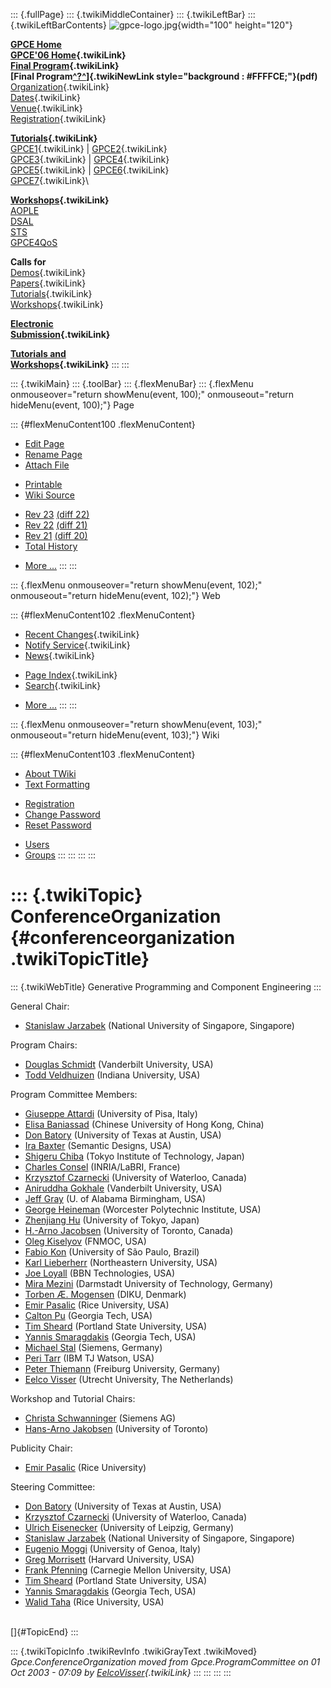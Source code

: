 ::: {.fullPage}
::: {.twikiMiddleContainer}
::: {.twikiLeftBar}
::: {.twikiLeftBarContents}
![gpce-logo.jpg](../pub/GPCE06/WebLeftBar/gpce-logo.jpg){width="100"
height="120"}

**[GPCE Home](http://www.gpce.org/)**\
**[GPCE\'06 Home](WebHome){.twikiLink}**\
**[Final Program](ConferenceProgram){.twikiLink}**\
**[Final
Program[^?^](http://www.program-transformation.org/edit/GPCE06/PubGPCE06WebHomeGpceProgrampdf?topicparent=GPCE06.ConferenceOrganization)]{.twikiNewLink
style="background : #FFFFCE;"}(pdf)**\
[Organization](ConferenceOrganization){.twikiLink}\
[Dates](ImportantDates){.twikiLink}\
[Venue](ConferenceVenue){.twikiLink}\
[Registration](ConferenceRegistration){.twikiLink}

**[Tutorials](GpceTutorials){.twikiLink}**\
[GPCE1](TutorialGPCE1){.twikiLink} \|
[GPCE2](TutorialGPCE2){.twikiLink}\
[GPCE3](TutorialGPCE3){.twikiLink} \|
[GPCE4](TutorialGPCE4){.twikiLink}\
[GPCE5](TutorialGPCE5){.twikiLink} \|
[GPCE6](TutorialGPCE6){.twikiLink}\
[GPCE7](TutorialGPCE7){.twikiLink}\

**[Workshops](GpceWorkshops){.twikiLink}**\
[AOPLE](http://www.softeng.ox.ac.uk/aople/)\
[DSAL](http://dsal06.dcc.uchile.cl/)\
[STS](http://www.program-transformation.org/Sts/STS06)\
[GPCE4QoS](http://www.cis.uab.edu/gpce-qos/)

**Calls for**\
[Demos](CallForDemonstrations){.twikiLink}\
[Papers](CallForPapers){.twikiLink}\
[Tutorials](CallForTutorials){.twikiLink}\
[Workshops](CallForWorkshops){.twikiLink}

**[Electronic\
Submission](ElectronicSubmission){.twikiLink}**

**[Tutorials and\
Workshops](TutorialsAndWorkshops){.twikiLink}**
:::
:::

::: {.twikiMain}
::: {.toolBar}
::: {.flexMenuBar}
::: {.flexMenu onmouseover="return showMenu(event, 100);" onmouseout="return hideMenu(event, 100);"}
Page

::: {#flexMenuContent100 .flexMenuContent}
-   [Edit
    Page](http://www.program-transformation.org/edit/GPCE06/ConferenceOrganization?t=1536827510)
-   [Rename
    Page](http://www.program-transformation.org/rename/GPCE06/ConferenceOrganization)
-   [Attach
    File](http://www.program-transformation.org/attach/GPCE06/ConferenceOrganization)

<!-- -->

-   [Printable](http://www.program-transformation.org/view/GPCE06/ConferenceOrganization?skin=print.pattern)
-   [Wiki
    Source](http://www.program-transformation.org/view/GPCE06/ConferenceOrganization?skin=text&raw=on&contenttype=text/plain)

<!-- -->

-   [Rev
    23](http://www.program-transformation.org/view/GPCE06/ConferenceOrganization?rev=1.23)
    [(diff 22)](http://www.program-transformation.org/rdiff/GPCE06/ConferenceOrganization?rev1=1.23&rev2=1.22)
-   [Rev
    22](http://www.program-transformation.org/view/GPCE06/ConferenceOrganization?rev=1.22)
    [(diff 21)](http://www.program-transformation.org/rdiff/GPCE06/ConferenceOrganization?rev1=1.22&rev2=1.21)
-   [Rev
    21](http://www.program-transformation.org/view/GPCE06/ConferenceOrganization?rev=1.21)
    [(diff 20)](http://www.program-transformation.org/rdiff/GPCE06/ConferenceOrganization?rev1=1.21&rev2=1.20)
-   [Total
    History](http://www.program-transformation.org/rdiff/GPCE06/ConferenceOrganization)

<!-- -->

-   [More
    \...](http://www.program-transformation.org/oops/GPCE06/ConferenceOrganization?template=oopsmore&param1=1.23&param2=1.23)
:::
:::

::: {.flexMenu onmouseover="return showMenu(event, 102);" onmouseout="return hideMenu(event, 102);"}
Web

::: {#flexMenuContent102 .flexMenuContent}
-   [Recent
    Changes](http://www.program-transformation.org/GPCE06/WebChanges){.twikiLink}
-   [Notify Service](WebNotify){.twikiLink}
-   [News](WebNews){.twikiLink}

<!-- -->

-   [Page
    Index](http://www.program-transformation.org/GPCE06/WebIndex){.twikiLink}
-   [Search](WebSearch){.twikiLink}

<!-- -->

-   [More
    \...](http://www.program-transformation.org/oops/GPCE06/ConferenceOrganization?template=oopsmore&param1=1.23&param2=1.23)
:::
:::

::: {.flexMenu onmouseover="return showMenu(event, 103);" onmouseout="return hideMenu(event, 103);"}
Wiki

::: {#flexMenuContent103 .flexMenuContent}
-   [About
    TWiki](http://www.program-transformation.org/view/TWiki/WebHome)
-   [Text
    Formatting](http://www.program-transformation.org/view/TWiki/TextFormattingRules)

<!-- -->

-   [Registration](http://www.program-transformation.org/view/TWiki/TWikiRegistration)
-   [Change
    Password](http://www.program-transformation.org/view/TWiki/ChangePassword)
-   [Reset
    Password](http://www.program-transformation.org/view/TWiki/ResetPassword)

<!-- -->

-   [Users](http://www.program-transformation.org/view/Main/TWikiUsers)
-   [Groups](http://www.program-transformation.org/view/Main/TWikiGroups)
:::
:::
:::
:::

::: {.twikiTopic}
ConferenceOrganization {#conferenceorganization .twikiTopicTitle}
======================

::: {.twikiWebTitle}
Generative Programming and Component Engineering
:::

General Chair:

-   [Stanislaw Jarzabek](http://www.comp.nus.edu.sg/~stan/) (National
    University of Singapore, Singapore)

Program Chairs:

-   [Douglas Schmidt](http://www.dre.vanderbilt.edu/~schmidt/)
    (Vanderbilt University, USA)
-   [Todd Veldhuizen](http://osl.iu.edu/~tveldhui/) (Indiana University,
    USA)

Program Committee Members:

-   [Giuseppe Attardi](http://www.di.unipi.it/~attardi/) (University of
    Pisa, Italy)
-   [Elisa Baniassad](http://www.cse.cuhk.edu.hk/~elisa/) (Chinese
    University of Hong Kong, China)
-   [Don Batory](http://www.cs.utexas.edu/users/dsb/) (University of
    Texas at Austin, USA)
-   [Ira
    Baxter](http://www.semdesigns.com/Company/People/idbaxter/index.html)
    (Semantic Designs, USA)
-   [Shigeru Chiba](http://www.csg.is.titech.ac.jp/~chiba/) (Tokyo
    Institute of Technology, Japan)
-   [Charles Consel](http://phoenix.labri.fr/people/consel/)
    (INRIA/LaBRI, France)
-   [Krzysztof Czarnecki](http://www.swen.uwaterloo.ca/~kczarnec/)
    (University of Waterloo, Canada)
-   [Aniruddha Gokhale](http://www.dre.vanderbilt.edu/~gokhale)
    (Vanderbilt University, USA)
-   [Jeff Gray](http://www.cis.uab.edu/gray/) (U. of Alabama Birmingham,
    USA)
-   [George Heineman](http://web.cs.wpi.edu/~heineman/) (Worcester
    Polytechnic Institute, USA)
-   [Zhenjiang Hu](http://www.ipl.t.u-tokyo.ac.jp/~hu/) (University of
    Tokyo, Japan)
-   [H.-Arno Jacobsen](http://www.eecg.toronto.edu/~jacobsen/)
    (University of Toronto, Canada)
-   [Oleg Kiselyov](http://okmij.org/ftp/README.html) (FNMOC, USA)
-   [Fabio Kon](http://www.ime.usp.br/~kon/) (University of São Paulo,
    Brazil)
-   [Karl Lieberherr](http://www.ccs.neu.edu/home/lieber/) (Northeastern
    University, USA)
-   [Joe Loyall](http://www.dist-systems.bbn.com/people/jloyall/) (BBN
    Technologies, USA)
-   [Mira
    Mezini](http://www.st.informatik.tu-darmstadt.de/staff/Mezini/redirect.jsp)
    (Darmstadt University of Technology, Germany)
-   [Torben Æ. Mogensen](http://www.diku.dk/users/torbenm/) (DIKU,
    Denmark)
-   [Emir Pasalic](http://www.cs.rice.edu/~pasalic/) (Rice University,
    USA)
-   [Calton Pu](http://www.cc.gatech.edu/~calton/) (Georgia Tech, USA)
-   [Tim Sheard](http://www.cs.pdx.edu/~sheard/) (Portland State
    University, USA)
-   [Yannis Smaragdakis](http://www.cc.gatech.edu/~yannis/) (Georgia
    Tech, USA)
-   [Michael Stal](http://www.stal.de/) (Siemens, Germany)
-   [Peri Tarr](http://www.research.ibm.com/people/t/tarr/) (IBM TJ
    Watson, USA)
-   [Peter Thiemann](http://www.informatik.uni-freiburg.de/~thiemann/)
    (Freiburg University, Germany)
-   [Eelco Visser](http://www.cs.uu.nl/wiki/Visser) (Utrecht University,
    The Netherlands)

Workshop and Tutorial Chairs:

-   [Christa Schwanninger](http://www.kircher-schwanninger.de/christa/)
    (Siemens AG)
-   [Hans-Arno Jakobsen](http://www.eecg.toronto.edu/~jacobsen/)
    (University of Toronto)

Publicity Chair:

-   [Emir Pasalic](http://www.cs.rice.edu/~pasalic) (Rice University)

Steering Committee:

-   [Don Batory](http://www.cs.utexas.edu/users/dsb/) (University of
    Texas at Austin, USA)
-   [Krzysztof Czarnecki](http://www.swen.uwaterloo.ca/~kczarnec/)
    (University of Waterloo, Canada)
-   [Ulrich Eisenecker](http://www.informatik.fh-kl.de/~eisenecker/)
    (University of Leipzig, Germany)
-   [Stanislaw Jarzabek](http://www.comp.nus.edu.sg/~stan/) (National
    University of Singapore, Singapore)
-   [Eugenio Moggi](http://www.disi.unige.it/person/MoggiE/) (University
    of Genoa, Italy)
-   [Greg Morrisett](http://www.eecs.harvard.edu/~greg/) (Harvard
    University, USA)
-   [Frank Pfenning](http://www.cs.cmu.edu/~fp/) (Carnegie Mellon
    University, USA)
-   [Tim Sheard](http://www.cs.pdx.edu/~sheard/) (Portland State
    University, USA)
-   [Yannis Smaragdakis](http://www.cc.gatech.edu/~yannis/) (Georgia
    Tech, USA)
-   [Walid Taha](http://www.cs.rice.edu/~taha) (Rice University, USA)

\
[]{#TopicEnd}
:::

::: {.twikiTopicInfo .twikiRevInfo .twikiGrayText .twikiMoved}
*Gpce.ConferenceOrganization moved from Gpce.ProgramCommittee on 01 Oct
2003 - 07:09 by [EelcoVisser](../Main/EelcoVisser){.twikiLink}*
:::
:::
:::
:::
